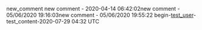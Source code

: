 
new_comment
new comment - 2020-04-14 06:42:02new comment - 05/06/2020 19:16:03new comment - 05/06/2020 19:55:22
begin-[test_user](user_website)-test_content-2020-07-29 04:32 UTC 
